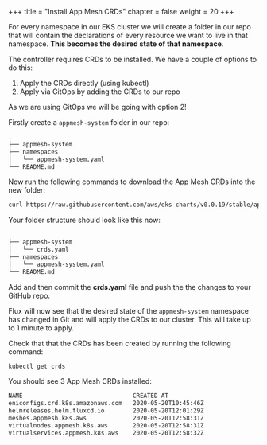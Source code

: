+++
title = "Install App Mesh CRDs"
chapter = false
weight = 20
+++

For every namespace in our EKS cluster we will create a folder in our repo that will contain the declarations of every resource we want to live in that namespace. __This becomes the desired state of that namespace__.

The controller requires CRDs to be installed. We have a couple of options to do this:

1. Apply the CRDs directly (using kubectl)
2. Apply via GitOps by adding the CRDs to our repo

As we are using GitOps we will be going with option 2!

Firstly create a `appmesh-system` folder in our repo:

```bash
.
├── appmesh-system
├── namespaces
│   └── appmesh-system.yaml
└── README.md
```

Now run the following commands to download the App Mesh CRDs into the new folder:

```bash
curl https://raw.githubusercontent.com/aws/eks-charts/v0.0.19/stable/appmesh-controller/crds/crds.yaml -o appmesh-system/crds.yaml
```

Your folder structure should look like this now:

```bash
.
├── appmesh-system
│   └── crds.yaml
├── namespaces
│   └── appmesh-system.yaml
└── README.md
```

Add and then commit the **crds.yaml** file and push the the changes to your GitHub repo.

Flux will now see that the desired state of the `appmesh-system` namespace has changed in Git and will apply the CRDs to our cluster. This will take up to 1 minute to apply.

Check that that the CRDs has been created by running the following command:

```bash
kubectl get crds
```

You should see 3 App Mesh CRDs installed:

```bash
NAME                               CREATED AT
eniconfigs.crd.k8s.amazonaws.com   2020-05-20T10:45:46Z
helmreleases.helm.fluxcd.io        2020-05-20T12:01:29Z
meshes.appmesh.k8s.aws             2020-05-20T12:58:31Z
virtualnodes.appmesh.k8s.aws       2020-05-20T12:58:31Z
virtualservices.appmesh.k8s.aws    2020-05-20T12:58:32Z
```
